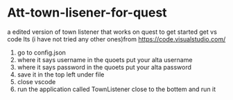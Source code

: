 # Att-town-lisener-for-quest
a edited version of town listener that works on quest
to get started get vs code lts (i have not tried any other ones)from https://code.visualstudio.com/
1. go to config.json
2. where it says username in the quoets put your alta username
3.  where it says password in the quoets put your alta password
4.  save it in the top left under file 
5.  close vscode 
6.  run the application called TownListener close to the bottem and run it
